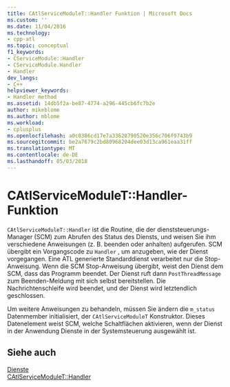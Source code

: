 ```yaml
---
title: CAtlServiceModuleT::Handler Funktion | Microsoft Docs
ms.custom: ''
ms.date: 11/04/2016
ms.technology:
- cpp-atl
ms.topic: conceptual
f1_keywords:
- CServiceModule::Handler
- CServiceModule.Handler
- Handler
dev_langs:
- C++
helpviewer_keywords:
- Handler method
ms.assetid: 14db5f2a-be87-4774-a296-445cb6fc7b2e
author: mikeblome
ms.author: mblome
ms.workload:
- cplusplus
ms.openlocfilehash: a0c0386cd17e7a33628790520e356c706f9743b9
ms.sourcegitcommit: be2a7679c2bd80968204dee03d13ca961eaa31ff
ms.translationtype: MT
ms.contentlocale: de-DE
ms.lasthandoff: 05/03/2018
---
```

# <a name="catlservicemodulethandler-function"></a>CAtlServiceModuleT::Handler-Funktion
`CAtlServiceModuleT::Handler` ist die Routine, die der dienststeuerungs-Manager (SCM) zum Abrufen des Status des Diensts, und weisen Sie ihm verschiedene Anweisungen (z. B. beenden oder anhalten) aufgerufen. SCM übergibt ein Vorgangscode zu `Handler` , um anzugeben, wie der Dienst vorgegangen. Eine ATL generierte Standarddienst verarbeitet nur die Stop-Anweisung. Wenn die SCM Stop-Anweisung übergibt, weist den Dienst dem SCM, dass das Programm beendet. Der Dienst ruft dann `PostThreadMessage` zum Beenden-Meldung mit sich selbst bereitstellen. Die Nachrichtenschleife wird beendet, und der Dienst wird letztendlich geschlossen.  
  
 Um weitere Anweisungen zu behandeln, müssen Sie ändern die `m_status` Datenmember initialisiert, der `CAtlServiceModuleT` Konstruktor. Dieses Datenelement weist SCM, welche Schaltflächen aktivieren, wenn der Dienst in der Anwendung Dienste in der Systemsteuerung ausgewählt ist.  
  
## <a name="see-also"></a>Siehe auch  
 [Dienste](../atl/atl-services.md)   
 [CAtlServiceModuleT::Handler](../atl/reference/catlservicemodulet-class.md#handler)

